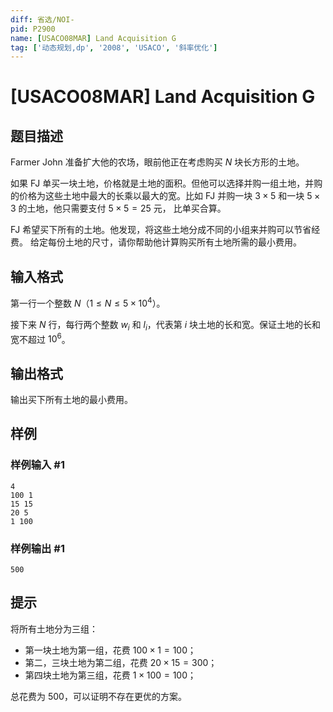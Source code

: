 ```yaml
---
diff: 省选/NOI-
pid: P2900
name: [USACO08MAR] Land Acquisition G
tag: ['动态规划,dp', '2008', 'USACO', '斜率优化']
---
```

# [USACO08MAR] Land Acquisition G
## 题目描述

Farmer John 准备扩大他的农场，眼前他正在考虑购买 $N$ 块长方形的土地。

如果 FJ 单买一块土地，价格就是土地的面积。但他可以选择并购一组土地，并购的价格为这些土地中最大的长乘以最大的宽。比如 FJ 并购一块 $3 \times 5$ 和一块 $5 \times 3$ 的土地，他只需要支付 $5 \times 5=25$ 元， 比单买合算。

FJ 希望买下所有的土地。他发现，将这些土地分成不同的小组来并购可以节省经费。 给定每份土地的尺寸，请你帮助他计算购买所有土地所需的最小费用。
## 输入格式

第一行一个整数 $N$（$1 \leq N \leq 5 \times 10^4$）。

接下来 $N$ 行，每行两个整数 $w_i$ 和 $l_i$，代表第 $i$ 块土地的长和宽。保证土地的长和宽不超过 $10^6$。
## 输出格式

输出买下所有土地的最小费用。
## 样例

### 样例输入 #1
```
4 
100 1 
15 15 
20 5 
1 100 

```
### 样例输出 #1
```
500 

```
## 提示

将所有土地分为三组：

- 第一块土地为第一组，花费 $100 \times 1=100$；
- 第二，三块土地为第二组，花费 $20 \times 15=300$；
- 第四块土地为第三组，花费 $1 \times 100=100$；

总花费为 $500$，可以证明不存在更优的方案。
